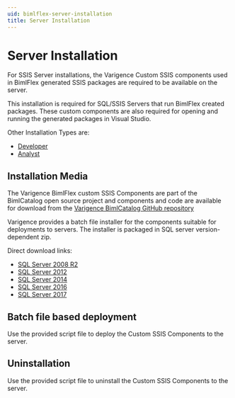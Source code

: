 ```yaml
---
uid: bimlflex-server-installation
title: Server Installation
---
```

# Server Installation

For SSIS Server installations, the Varigence Custom SSIS components used in BimlFlex generated SSIS packages are required to be available on the server.

This installation is required for SQL/SSIS Servers that run BimlFlex created packages. These custom components are also required for opening and running the generated packages in Visual Studio.

Other Installation Types are:

* [Developer](../user-guide/developer-installation.md)
* [Analyst](../user-guide/analyst-installation.md)

## Installation Media

The Varigence BimlFlex custom SSIS Components are part of the BimlCatalog open source project and components and code are available for download from the [Varigence BimlCatalog GitHub repository](https://github.com/varigence/BimlCatalog)

Varigence provides a batch file installer for the components suitable for deployments to servers. The installer is packaged in SQL server version-dependent zip.

Direct download links:

* [SQL Server 2008 R2](https://varigence.com/downloads/varigence.ssis.2008.xcopyinstall.zip)
* [SQL Server 2012](https://varigence.com/downloads/varigence.ssis.2012.xcopyinstall.zip)
* [SQL Server 2014](https://varigence.com/downloads/varigence.ssis.2014.xcopyinstall.zip)
* [SQL Server 2016](https://varigence.com/downloads/varigence.ssis.2016.xcopyinstall.zip)
* [SQL Server 2017](https://varigence.com/downloads/varigence.ssis.2017.xcopyinstall.zip)

## Batch file based deployment

Use the provided script file to deploy the Custom SSIS Components to the server.

## Uninstallation

Use the provided script file to uninstall the Custom SSIS Components to the server.
